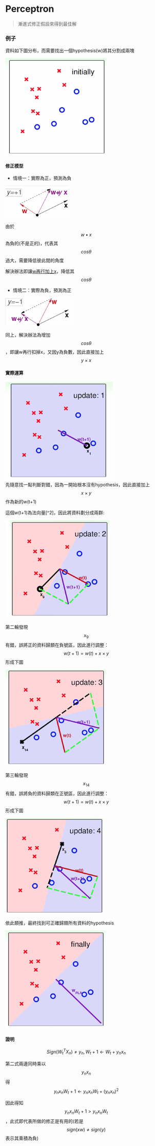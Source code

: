 # Perceptron

> 漸進式修正假設來得到最佳解

### 例子

資料如下圖分布，而需要找出一個hypothesis\(w\)將其分割成兩塊

![](/assets/img/example_perceptron_initial_map.png)

#### 修正模型

* 情境一：實際為正，預測為負

![](/assets/asdsa32import.png)

由於 $$w \bullet x$$ 為負的\(不是正的\)，代表其 $$cos\theta$$過大，需要降低彼此間的角度

解決辦法即讓[w再行加上x](http://www.czbaa.com//sites/default/files/field/image/wiki_img/xljf01.png)，降低其$$cos\theta$$

* 情境二：實際為負，預測為正

![](/assets/wehif4fimport.png)

同上，解決辦法為增加$$cos\theta$$，即讓w再行扣掉x，又因y為負數，因此直接加上$$y \times x$$

#### 實際運算

![](/assets/3489gtegimport.png)  
先隨意找一點判斷對錯，因為一開始根本沒有hypothesis，因此直接加上$$x \times y$$作為新的w\(t+1\)

這個w\(t+1\)為法向量[^2]，因此將資料劃分成兩群:

![](/assets/8934ifreimport.png)

第二輪發現$$x_9$$有錯，誤將正的資料歸類在負號區，因此進行調整：$$w(t+1) = w(t) + x\times y$$形成下圖

![](/assets/f3984fgimport.png)

第三輪發現$$x_14$$有錯，誤將負的資料歸類在正號區，因此進行調整：$$w(t+1) = w(t) + x\times y$$形成下圖

![](/assets/3fjwe8hf94import.png)

依此類推，最終找到可正確歸類所有資料的hypothesis

![](/assets/f98h432fimport.png)

#### 證明

$$Sign(W^T_tX_n)\neq y_n, W_t+1 \gets W_t + y_nx_n$$

第二式兩邊同時乘以$$y_nx_n$$得$$y_nx_nW_t+1 \gets y_nx_nW_t + (y_nx_n)^2$$

因此得知$$y_nx_nW_t+1 > y_nx_nW_t$$，此式即代表所做的修正是有用的\(若是$$sign(xw)\neq sign(y)$$表示其乘積為負\)

